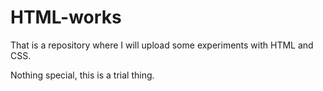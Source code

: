 # HTML-works
That is a repository where I will upload some experiments with HTML and CSS.

Nothing special, this is a trial thing.
